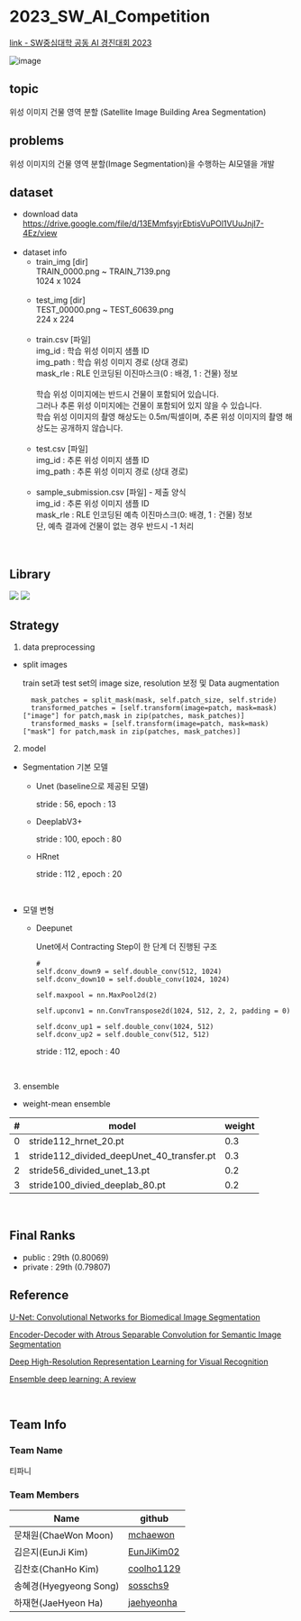 # 2023_SW_AI_Competition
[link - SW중심대학 공동 AI 경진대회 2023](https://dacon.io/competitions/official/236092/overview/description)

![image](https://github.com/mobuktodae/2023_SW_AI_Competition/assets/87495422/11a242d4-d820-4a6b-9794-420526138331)


## topic
위성 이미지 건물 영역 분할 (Satellite Image Building Area Segmentation)

## problems
위성 이미지의 건물 영역 분할(Image Segmentation)을 수행하는 AI모델을 개발
<br>

## dataset
- download data<br>
  https://drive.google.com/file/d/13EMmfsyjrEbtisVuPOl1VUuJnjI7-4Ez/view<br><br>
- dataset info<br>
  - train_img [dir]<br>
  TRAIN_0000.png ~ TRAIN_7139.png<br>
  1024 x 1024<br><br>
  - test_img [dir]<br>
  TEST_00000.png ~ TEST_60639.png<br>
  224 x 224<br><br>
  - train.csv [파일]<br>
  img_id : 학습 위성 이미지 샘플 ID<br>
  img_path : 학습 위성 이미지 경로 (상대 경로)<br>
  mask_rle : RLE 인코딩된 이진마스크(0 : 배경, 1 : 건물) 정보<br><br>
  학습 위성 이미지에는 반드시 건물이 포함되어 있습니다.<br>
  그러나 추론 위성 이미지에는 건물이 포함되어 있지 않을 수 있습니다.<br>
  학습 위성 이미지의 촬영 해상도는 0.5m/픽셀이며, 추론 위성 이미지의 촬영 해상도는 공개하지 않습니다.<br><br>
  - test.csv [파일]<br>
  img_id : 추론 위성 이미지 샘플 ID<br>
  img_path : 추론 위성 이미지 경로 (상대 경로)<br><br>
  - sample_submission.csv [파일] - 제출 양식<br>
  img_id : 추론 위성 이미지 샘플 ID<br>
  mask_rle : RLE 인코딩된 예측 이진마스크(0: 배경, 1 : 건물) 정보<br>
  단, 예측 결과에 건물이 없는 경우 반드시 -1 처리<br>
  <br><br>

## Library
<img src="https://img.shields.io/badge/python-3.10.1-3776AB"/>  <img src="https://img.shields.io/badge/pytorch-1.10.1-EE4C2C"/> 
<br>


## Strategy
1. data preprocessing
- split images
  
  train set과 test set의 image size, resolution 보정 및 Data augmentation

  ``` patches = split_image(image, self.patch_size, self.stride)
    mask_patches = split_mask(mask, self.patch_size, self.stride)
    transformed_patches = [self.transform(image=patch, mask=mask)["image"] for patch,mask in zip(patches, mask_patches)]
    transformed_masks = [self.transform(image=patch, mask=mask)["mask"] for patch,mask in zip(patches, mask_patches)]
  ```


2. model
- Segmentation 기본 모델
  
  - Unet (baseline으로 제공된 모델)
    
    stride : 56, epoch : 13
  - DeeplabV3+
    
    stride : 100,  epoch : 80
  - HRnet
    
    stride : 112 , epoch : 20
<br>

- 모델 변형 
  - Deepunet
    
    Unet에서 Contracting Step이 한 단계 더 진행된 구조  
    ```
    # 
    self.dconv_down9 = self.double_conv(512, 1024)
    self.dconv_down10 = self.double_conv(1024, 1024)    
  
    self.maxpool = nn.MaxPool2d(2)
  
    self.upconv1 = nn.ConvTranspose2d(1024, 512, 2, 2, padding = 0)       
  
    self.dconv_up1 = self.double_conv(1024, 512)
    self.dconv_up2 = self.double_conv(512, 512)
  
    ```
    
    stride : 112, epoch : 40

<br>    

3. ensemble
- weight-mean ensemble

#|model|weight
|--|---|---|
|0|stride112_hrnet_20.pt|0.3|
|1|stride112_divided_deepUnet_40_transfer.pt|0.3|
|2|stride56_divided_unet_13.pt|0.2|
|3|stride100_divied_deeplab_80.pt|0.2|

<br>

## Final Ranks
- public : 29th (0.80069)
- private : 29th (0.79807)


## Reference
[U-Net: Convolutional Networks for Biomedical Image Segmentation](https://arxiv.org/abs/1505.04597)

[Encoder-Decoder with Atrous Separable Convolution for Semantic Image Segmentation](https://arxiv.org/abs/1802.02611)

[Deep High-Resolution Representation Learning for Visual Recognition](https://arxiv.org/abs/1908.07919)

[Ensemble deep learning: A review](https://arxiv.org/abs/2104.02395)

<br>

## Team Info
### Team Name
티파니
### Team Members
Name|github|
|---|---|
| 문채원(ChaeWon Moon) | [mchaewon](https://github.com/mchaewon) |
| 김은지(EunJi Kim) | [EunJiKim02](https://github.com/EunJiKim02) |
| 김찬호(ChanHo Kim) | [coolho1129](https://github.com/coolho1129) |
| 송혜경(Hyegyeong Song) | [sosschs9](https://github.com/sosschs9) |
| 하재현(JaeHyeon Ha) | [jaehyeonha](https://github.com/jaehyeonha) |




